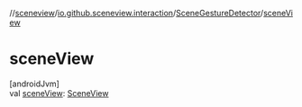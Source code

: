 //[sceneview](../../../index.md)/[io.github.sceneview.interaction](../index.md)/[SceneGestureDetector](index.md)/[sceneView](scene-view.md)

# sceneView

[androidJvm]\
val [sceneView](scene-view.md): [SceneView](../../io.github.sceneview/-scene-view/index.md)

